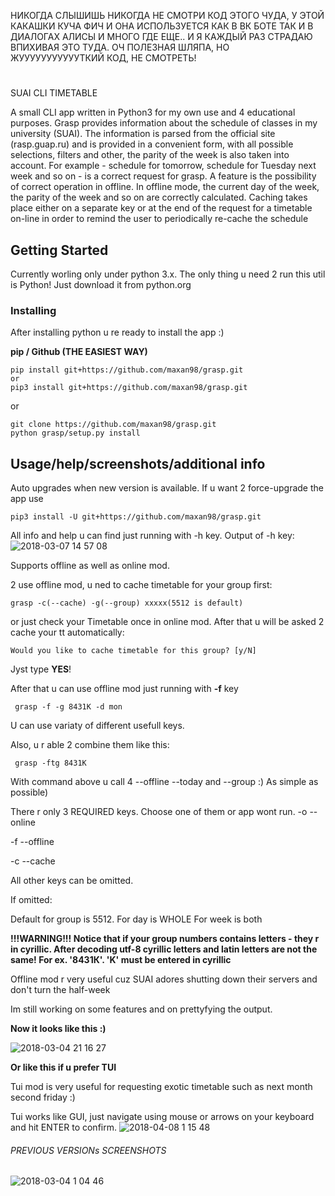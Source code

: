 
НИКОГДА СЛЫШИШЬ НИКОГДА НЕ СМОТРИ КОД ЭТОГО ЧУДА, У ЭТОЙ КАКАШКИ КУЧА ФИЧ И ОНА ИСПОЛЬЗУЕТСЯ КАК В ВК БОТЕ ТАК И В ДИАЛОГАХ АЛИСЫ И МНОГО ГДЕ ЕЩЕ.. И Я КАЖДЫЙ РАЗ СТРАДАЮ ВПИХИВАЯ ЭТО ТУДА. ОЧ ПОЛЕЗНАЯ ШЛЯПА, НО ЖУУУУУУУУУУУТКИЙ КОД, НЕ СМОТРЕТЬ!
# 
SUAI CLI TIMETABLE

A small CLI app written in Python3 for my own use and 4 educational purposes.
Grasp provides information about the schedule of classes in my university (SUAI). The information is parsed from the official site (rasp.guap.ru) and is provided in a convenient form, with all possible selections, filters and other, the parity of the week is also taken into account. For example - schedule for tomorrow, schedule for Tuesday next week and so on - is a correct request for grasp. A feature is the possibility of correct operation in offline. In offline mode, the current day of the week, the parity of the week and so on are correctly calculated.
Caching takes place either on a separate key or at the end of the request for a timetable on-line in order to remind the user to periodically re-cache the schedule


## Getting Started

Currently worling only under python 3.x. The only thing u need 2 run this util is Python! Just download it from python.org

### Installing

After installing python u re ready to install the app :)

**pip / Github (THE EASIEST WAY)**
```
pip install git+https://github.com/maxan98/grasp.git
or
pip3 install git+https://github.com/maxan98/grasp.git
```

or

```
git clone https://github.com/maxan98/grasp.git
python grasp/setup.py install
```


## Usage/help/screenshots/additional info

Auto upgrades when new version is available.
If u want 2 force-upgrade the app use
```
pip3 install -U git+https://github.com/maxan98/grasp.git
```

All info and help u can find just running with -h key.
Output of -h key:
![2018-03-07 14 57 08](https://user-images.githubusercontent.com/24477803/37091064-d99522f0-2217-11e8-97bb-e1efcaa7f266.png)



Supports offline as well as online mod.

2 use offline mod, u ned to cache timetable for your group first:

`grasp -c(--cache) -g(--group) xxxxx(5512 is default)`

or just check your Timetable once in online mod. After that u will be asked 2 cache your tt automatically:

`Would you like to cache timetable for this group? [y/N]`

Jyst type **YES**!

After that u can use offline mod just running with **-f** key

` grasp -f -g 8431К -d mon`

U can use variaty of different usefull keys.

Also, u r able 2 combine them like this:

` grasp -ftg 8431К` 

With command above u call 4 --offline --today and --group :) As simple as possible)

There r only 3 REQUIRED keys. Choose one of them or app wont run.
-o --online

-f --offline

-c --cache

All other keys can be omitted.

If omitted:

Default for group is 5512.
For day is WHOLE
For week is both

**!!!WARNING!!! Notice that if your group numbers contains letters - they r in cyrillic. After decoding utf-8 cyrillic letters and latin letters are not the same! For ex. '8431К'. 'K' must be entered in cyrillic**

Offline mod r very useful cuz SUAI adores shutting down their servers and don't turn the half-week

Im still working on some features and on prettyfying the output.

**Now it looks like this :)**

![2018-03-04 21 16 27](https://user-images.githubusercontent.com/24477803/36948864-e09ae29c-1ff1-11e8-8194-b5a18d942ae8.png)

**Or like this if u prefer TUI**

Tui mod is very useful for requesting exotic timetable such as next month second friday :)

Tui works like GUI, just navigate using mouse or arrows on your keyboard and hit ENTER to confirm.
![2018-04-08 1 15 48](https://user-images.githubusercontent.com/24477803/38460828-a47ba85c-3aca-11e8-8921-bae3822fbd10.png)

###### PREVIOUS VERSIONs SCREENSHOTS

![2018-03-04 1 04 46](https://user-images.githubusercontent.com/24477803/36939788-42c074f0-1f48-11e8-9a3f-fc0210a50cd0.png)
